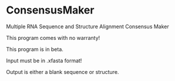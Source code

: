 # ConsensusMaker
Multiple RNA Sequence and Structure Alignment Consensus Maker

This program comes with no warranty!

This program is in beta.

Input must be in .xfasta format!

Output is either a blank sequence or structure.
